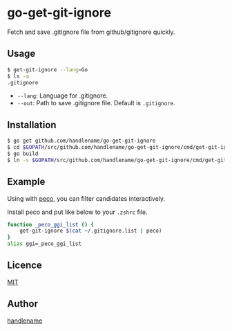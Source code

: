 # go-get-git-ignore

Fetch and save .gitignore file from github/gitignore quickly.

## Usage

```sh
$ get-git-ignore --lang=Go
$ ls -a
.gitignore
```

* `--lang`: Language for .gitignore.
* `--out`: Path to save .gitignore file. Default is `.gitignore`.

## Installation

```sh
$ go get github.com/handlename/go-get-git-ignore
$ cd $GOPATH/src/github.com/handlename/go-get-git-ignore/cmd/get-git-ignore
$ go build
$ ln -s $GOPATH/src/github.com/handlename/go-get-git-ignore/cmd/get-git-ignore/get-git-ignore ~/bin/get-git-ignore
```

## Example

Using with [peco](https://github.com/peco/peco),
you can filter candidates interactively.

Install peco and put like below to your `.zshrc` file.

```zsh
function _peco_ggi_list () {
    get-git-ignore $(cat ~/.gitignore.list | peco)
}
alias ggi=_peco_ggi_list
```

## Licence

[MIT](https://github.com/tcnksm/tool/blob/master/LICENCE)

## Author

[handlename](https://github.com/handlename)
